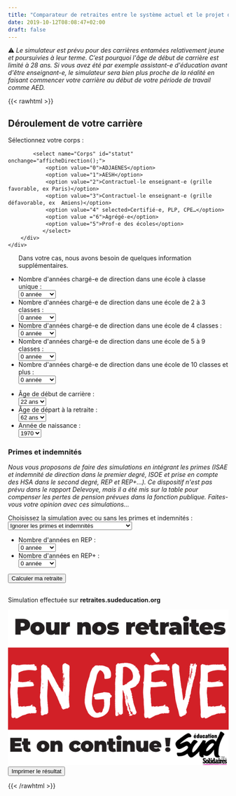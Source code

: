```yaml
---
title: "Comparateur de retraites entre le système actuel et le projet du gouvernement"
date: 2019-10-12T08:08:47+02:00
draft: false
---
```


⚠ *Le simulateur est prévu pour des carrières entamées relativement jeune et poursuivies à leur terme. C’est pourquoi l'âge de début de carrière est limité à 28 ans. Si vous avez été par exemple assistant-e d'éducation avant d'être enseignant-e, le simulateur sera bien plus proche de la réalité en faisant commencer votre carrière au début de votre période de travail comme AED.*

{{< rawhtml >}}


<script type="text/javascript" src="js/retraites.js"></script>
<script type="text/javascript" src="js/esthetique.js"></script>
<script type="text/javascript" src="js/impression.js"></script>
<!-- <link rel="stylesheet" type="text/css" href="css/print.css" media="print"> -->

<h2>Déroulement de votre carrière</h2>

<div class="blocSelection">
    <label for="statut">Sélectionnez votre corps&nbsp;:</label>
    <div id="apparenceStatut">
        <div class="menuSelection">

            <select name="Corps" id="statut" onchange="afficheDirection();">
			    <option value="0">ADJAENES</option>
			    <option value="1">AESH</option>
			    <option value="2">Contractuel-le enseignant-e (grille favorable, ex Paris)</option>
			    <option value="3">Contractuel-le enseignant-e (grille défavorable, ex  Amiens)</option>
			    <option value="4" selected>Certifié⋅e, PLP, CPE…</option>
			    <option value ="6">Agrégé-e</option>
			    <option value="5">Prof⋅e des écoles</option>
			   </select>
        </div>
    </div>
</div>

<ul id="direction">
	<p> Dans votre cas, nous avons besoin de quelques information supplémentaires.</p>
        <li>
            <div class="blocSelection">
                <label for="direction_1">Nombre d'années chargé-e de direction dans une école à classe unique&nbsp;:</label>
                <div class="menuSelection">
                    <select name="direction1classe" id="direction_1">
			    		<option value="0" selected>0 année</option>
			    		<option value="1">1 année</option>
			    		<option value="3">3 années</option>
			    		<option value="5">5 années</option>
			    		<option value="10">10 années</option>
			    		<option value="15">15 années</option>
			    		<option value="20">20 années</option>
			    		<option value="25">25 années</option>
			    		<option value="30">30 années</option>
			    		<option value="35">35 années</option>
			    		<option value="40">40 années</option>
			   		</select>
                </div>
            </div>
        </li>
        <li>
            <div class="blocSelection">
                <label for="direction_23">Nombre d'années chargé-e de direction dans une école de 2 à 3 classes&nbsp;:</label>
                <div class="menuSelection">
                    <select name="direction2a3classes" id="direction_23">	
			    <option value="0" selected>0 année</option>
			    <option value="1">1 année</option>
			    <option value="3">3 années</option>
			    <option value="5">5 années</option>
			    <option value="10">10 années</option>
			    <option value="15">15 années</option>
			    <option value="20">20 années</option>
			    <option value="25">25 années</option>
			    <option value="30">30 années</option>
			    <option value="35">35 années</option>
			    <option value="40">40 années</option>
			   </select>
                </div>
            </div>
        </li>
        <li>
            <div class="blocSelection">
                <label for="direction_4">Nombre d'années chargé-e de direction dans une école de 4 classes&nbsp;:</label>
                <div class="menuSelection">
                    <select name="direction4classes" id="direction_4">	
			    <option value="0" selected>0 année</option>
			    <option value="1">1 année</option>
			    <option value="3">3 années</option>
			    <option value="5">5 années</option>
			    <option value="10">10 années</option>
			    <option value="15">15 années</option>
			    <option value="20">20 années</option>
			    <option value="25">25 années</option>
			    <option value="30">30 années</option>
			    <option value="35">35 années</option>
			    <option value="40">40 années</option>
			   </select>
                </div>
            </div>
        </li>
        <li>
            <div class="blocSelection">
                <label for="direction_59">Nombre d'années chargé-e de direction dans une école de 5 à 9 classes&nbsp;:</label>
                <div class="menuSelection">
                    <select name="direction5a9classes" id="direction_59">	
			    <option value="0" selected>0 année</option>
			    <option value="1">1 année</option>
			    <option value="3">3 années</option>
			    <option value="5">5 années</option>
			    <option value="10">10 années</option>
			    <option value="15">15 années</option>
			    <option value="20">20 années</option>
			    <option value="25">25 années</option>
			    <option value="30">30 années</option>
			    <option value="35">35 années</option>
			    <option value="40">40 années</option>
			   </select>
                </div>
            </div>
        </li>
        <li>
            <div class="blocSelection">
                <label for="direction_10Plus">Nombre d'années chargé-e de direction dans une école de 10 classes et plus&nbsp;:</label>
                <div class="menuSelection">
                    <select name="direction10classesEtPlus" id="direction_10Plus">
			    <option value="0" selected>0 année</option>
			    <option value="1">1 année</option>
			    <option value="3">3 années</option>
			    <option value="5">5 années</option>
			    <option value="10">10 années</option>
			    <option value="15">15 années</option>
			    <option value="20">20 années</option>
			    <option value="25">25 années</option>
			    <option value="30">30 années</option>
			    <option value="35">35 années</option>
			    <option value="40">40 années</option>
			   </select>
                </div>
            </div>
        </li>
</ul>
<ul class="formulaire">
    <li>
        <div class="blocSelection">
            <label for="debut">Âge de début de carrière&nbsp;:</label>
            <div class="menuSelection">
                <select name="ageDebutCarriere" id="debut">
			    <option value="20">20 ans</option>
			    <option value="21">21 ans</option>
			    <option value="22" selected>22 ans</option>
			    <option value="23">23 ans</option>
			    <option value="24">24 ans</option>
			    <option value="25">25 ans</option>
			    <option value="26">26 ans</option>
			    <option value="27">27 ans</option>
			    <option value="28">28 ans</option>
			   </select>
            </div>
        </div>
        <li>
            <div class="blocSelection">
                <label for="fin">Âge de départ à la retraite&nbsp;:</label>
                <div class="menuSelection">
                    <select name="ageFinCarriere" id="fin">
			    		<option value="62" selected>62 ans</option>
			    		<option value="63">63 ans</option>
			    		<option value="64">64 ans</option>
			    		<option value="65">65 ans</option>
			    		<option value="66">66 ans</option>
			    		<option value="67">67 ans</option>
			   		</select>
                </div>
            </div>
		</li>
        <li>
            <div class="blocSelection">
                <label for="naissance">Année de naissance&nbsp;:</label>
                <div class="menuSelection">
                    <select name="anneeNaissance" id="naissance">
			    		<option value="1958">1958</option>
			    		<option value="1959">1959</option>
			    		<option value="1960">1960</option>
			    		<option value="1961">1961</option>
			    		<option value="1962">1962</option>
			    		<option value="1963">1963</option>
			    		<option value="1964">1964</option>
			    		<option value="1965">1965</option>
			    		<option value="1966">1966</option>
			    		<option value="1967">1967</option>
			    		<option value="1968">1968</option>
			    		<option value="1969">1969</option>
			    		<option value="1970" selected>1970</option>
			    		<option value="1971">1971</option>
			    		<option value="1972">1972</option>
			    		<option value="1973">1973</option>
			    		<option value="1974">1974</option>
			    		<option value="1975">1975</option>
			    		<option value="1976">1976</option>
			    		<option value="1977">1977</option>
			    		<option value="1978">1978</option>
			    		<option value="1979">1979</option>
			    		<option value="1980">1980</option>
			    		<option value="1981">1981</option>
			    		<option value="1982">1982</option>
			    		<option value="1983">1983</option>
			    		<option value="1984">1984</option>
			    		<option value="1985">1985</option>
			    		<option value="1986">1986</option>
			    		<option value="1987">1987</option>
			    		<option value="1988">1988</option>
			    		<option value="1989">1989</option>
			    		<option value="1990">1990</option>
			    		<option value="1991">1991</option>
			    		<option value="1992">1992</option>
			    		<option value="1993">1993</option>
			    		<option value="1994">1994</option>
			    		<option value="1995">1995</option>
			    		<option value="1996">1996</option>
			    		<option value="1997">1997</option>
			    		<option value="1998">1998</option>
			   		</select>
                    </div>
                </div>
            </li>
</ul>
<div id="primes">
    <h3>Primes et indemnités</h3>
    <p><i>Nous vous proposons de faire des simulations en intégrant les primes (ISAE et indemnité de direction dans le premier degré, ISOE et prise en compte des HSA dans le second degré, REP et REP+…). Ce dispositif n'est pas prévu dans le rapport Delevoye, mais il a été mis sur la table pour compenser les pertes de pension prévues dans la fonction publique. Faites-vous votre opinion avec ces simulations...</i></p>
    <div class="blocSelection">
        <label for="primesEtIndemnites">Choisissez la simulation avec ou sans les primes et indemnités&nbsp;:</label>
        <div class="menuSelection">
            <select name="Corps" id="primesEtIndemnites" onchange="affichePrimes();">
			    <option value="0" selected>Ignorer les primes et indemnités</option>
			    <option value="1">Prendre en compte les primes et indemnités</option>
			   </select>
        </div>
    </div>
    <div id="affichePrimesIndemnites">
        <ul class="formulaire">
            <li>
                <div class="blocSelection">
                    <label for="rep">Nombre d'années en REP&nbsp;:</label>
                    <div class="menuSelection">
                        <select name="menuREP" id="rep">	
			    			<option value="0" selected>0 année</option>
			    			<option value="1">1 année</option>
			    			<option value="3">3 années</option>
			    			<option value="5">5 années</option>
			    			<option value="10">10 années</option>
			    			<option value="15">15 années</option>
			    			<option value="20">20 années</option>
			    			<option value="25">25 années</option>
			    			<option value="30">30 années</option>
			    			<option value="35">35 années</option>
			    			<option value="40">40 années</option>
			   			</select>
                    </div>
                </div>
            </li>
            <li>
            <div class="blocSelection">
                <label for="repPlus">Nombre d'années en REP+&nbsp;:</label>
                <div class="menuSelection">
                    <select name="menuREPPlus" id="repPlus">
			    		<option value="0" selected>0 année</option>
			    		<option value="1">1 année</option>
			    		<option value="3">3 années</option>
			    		<option value="5">5 années</option>
			    		<option value="10">10 années</option>
			    		<option value="15">15 années</option>
			    		<option value="20">20 années</option>
			    		<option value="25">25 années</option>
			    		<option value="30">30 années</option>
			    		<option value="35">35 années</option>
			    		<option value="40">40 années</option>
			   		</select>
                </div>
            </div>
            </li>
        </ul>
    </div>
</div>
<div class="boutonCalcul">
    <input type="button" value="Calculer ma retraite" onclick="calcul();" />
</div>
<!--Balises d'accueil des résultats dans le système actuel -->
<div id="resultat">
	<div id="pourImpression">
		<h2 id="resultatActuel"></h2>
		<p id="resultatActuel-contractuel"></p>
		<p id="salaire"></p>
		<p id="trimestresRequis"></p>
		<p id="trimestresAcquis"></p>
		<p id="retraiteRepartition"></p>
		<!--Balises d'accueil des résultats dans le système à points -->
		<h2 id="resultatPoint"></h2>
		<p id="resultatPoints-contractuel"></p>
		<p id="nombrePoints"></p>
		<p id="agePivot"></p>
		<p id="retraitePoints"></p>
		<p id="pertesMensuelles"></p>
		<p id="pertesAnnuelles"></p>
		<div id = "logo-greve-impression">
			<p>
				Simulation effectuée sur <b>retraites.sudeducation.org</b>
			</p>
			<img src="visuels/visuel/AutocollantOnContinue.png">
		</div>
	</div>
</div>
<div id="impression">
	<div class="boutonCalcul">
		<input type="button" value="Imprimer le résultat" onclick="impression('pourImpression');" />
	</div>
	<div id="remarques">
	</div>
</div>

{{< /rawhtml >}}
